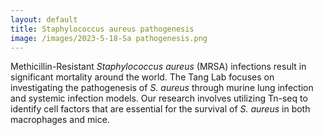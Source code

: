 ```yaml
---
layout: default
title: Staphylococcus aureus pathogenesis
image: /images/2023-5-18-Sa pathogenesis.png
---
```



Methicillin-Resistant <i>Staphylococcus aureus</i> (MRSA) infections result in significant mortality around the world. The Tang Lab focuses on investigating the pathogenesis of <i>S. aureus</i> through murine lung infection and systemic infection models. Our research involves utilizing Tn-seq to identify cell factors that are essential for the survival of <i>S. aureus</i> in both macrophages and mice.

